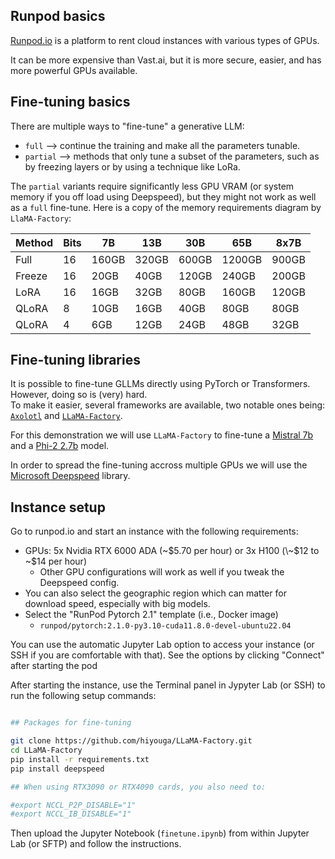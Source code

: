 ## Runpod basics

[Runpod.io](https://www.runpod.io/) is a platform to rent cloud instances with various types of GPUs.  

It can be more expensive than Vast.ai, but it is more secure, easier, and has more powerful GPUs available. 

## Fine-tuning basics

There are multiple ways to "fine-tune" a generative LLM:

- `full` --> continue the training and make all the parameters tunable.
- `partial` --> methods that only tune a subset of the parameters, such as by freezing layers or by using a technique like LoRa.

The `partial` variants require significantly less GPU VRAM (or system memory if you off load using Deepspeed), but they might not work as well as a `full` fine-tune. Here is a copy of the memory requirements diagram by `LlaMA-Factory`:

| Method | Bits |   7B  |  13B  |  30B  |   65B  |   8x7B |
| ------ | ---- | ----- | ----- | ----- | ------ | ------ |
| Full   |  16  | 160GB | 320GB | 600GB | 1200GB |  900GB |
| Freeze |  16  |  20GB |  40GB | 120GB |  240GB |  200GB |
| LoRA   |  16  |  16GB |  32GB |  80GB |  160GB |  120GB |
| QLoRA  |   8  |  10GB |  16GB |  40GB |   80GB |   80GB |
| QLoRA  |   4  |   6GB |  12GB |  24GB |   48GB |   32GB |

## Fine-tuning libraries

It is possible to fine-tune GLLMs directly using PyTorch or Transformers. However, doing so is (very) hard.    
To make it easier, several frameworks are available, two notable ones being: [`Axolotl`](https://github.com/OpenAccess-AI-Collective/axolotl) and [`LLaMA-Factory`](https://github.com/hiyouga/LLaMA-Factory). 

For this demonstration we will use `LLaMA-Factory` to fine-tune a [Mistral 7b](https://huggingface.co/mistralai/Mistral-7B-Instruct-v0.1) and a [Phi-2 2.7b](https://huggingface.co/microsoft/phi-2) model.

In order to spread the fine-tuning accross multiple GPUs we will use the [Microsoft Deepspeed](https://github.com/microsoft/DeepSpeed) library.

## Instance setup

Go to runpod.io and start an instance with the following requirements:

- GPUs: 5x Nvidia RTX 6000 ADA (\~$5.70 per hour) or 3x H100 (\~$12 to \~$14 per hour)
    - Other GPU configurations will work as well if you tweak the Deepspeed config.
- You can also select the geographic region which can matter for download speed, especially with big models.
- Select the "RunPod Pytorch 2.1" template (i.e., Docker image)
    - `runpod/pytorch:2.1.0-py3.10-cuda11.8.0-devel-ubuntu22.04`

You can use the automatic Jupyter Lab option to access your instance (or SSH if you are comfortable with that).
See the options by clicking "Connect" after starting the pod

After starting the instance, use the Terminal panel in Jypyter Lab (or SSH) to run the following setup commands:

```bash

## Packages for fine-tuning

git clone https://github.com/hiyouga/LLaMA-Factory.git
cd LLaMA-Factory
pip install -r requirements.txt
pip install deepspeed

## When using RTX3090 or RTX4090 cards, you also need to:

#export NCCL_P2P_DISABLE="1"
#export NCCL_IB_DISABLE="1" 

```

Then upload the Jupyter Notebook (`finetune.ipynb`) from within Jupyter Lab (or SFTP) and follow the instructions.
